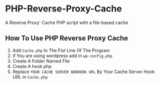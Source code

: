# PHP-Reverse-Proxy-Cache
A Reverse Proxy' Cache PHP script with a file-based cache
## How To Use PHP Reverse Proxy Cache
1. Add `Cache.php` In The Fist Line Of The Program
2. if You are using wordpress add in `wp-config.php`
3. Create A Folder Named File
4. Create A hook.php
5. Replace `YOUR CACHE SERVER WEBHOOK URL` By Your Cache Server Hook URL in `Cache.php`

